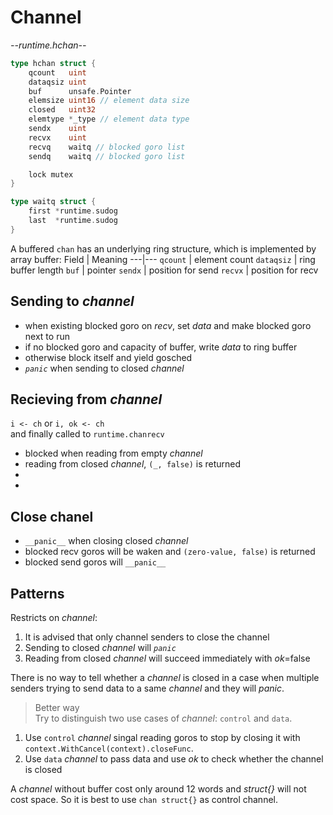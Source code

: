 # Channel

_--runtime.hchan--_
```go
type hchan struct {
    qcount   uint
	dataqsiz uint
	buf      unsafe.Pointer
	elemsize uint16 // element data size
	closed   uint32
	elemtype *_type // element data type
	sendx    uint  
	recvx    uint
	recvq    waitq // blocked goro list
	sendq    waitq // blocked goro list

	lock mutex
}

type waitq struct {
    first *runtime.sudog
    last  *runtime.sudog
}
```
A buffered `chan` has an underlying ring structure, which is implemented by array buffer:
Field | Meaning
---|---
`qcount` | element count
`dataqsiz` | ring buffer length
`buf` | pointer
`sendx` | position for send 
`recvx` | position for recv

## Sending to _channel_
* when existing blocked goro on _recv_, set _data_ and make blocked goro next to run
* if no blocked goro and capacity of buffer, write _data_ to ring buffer
* otherwise block itself and yield gosched
* _`panic`_ when sending to closed _channel_

## Recieving from _channel_
`i <- ch` or `i, ok <- ch`  
and finally called to `runtime.chanrecv`  

* blocked when reading from empty _channel_
* reading from closed _channel_, `(_, false)` is returned
*
*

## Close __chanel__
* `__panic__` when closing closed _channel_
* blocked recv goros will be waken and `(zero-value, false)` is returned
* blocked send goros will `__panic__`

## Patterns
Restricts on _channel_:
1. It is advised that only channel senders to close the channel
1. Sending to closed _channel_ will _`panic`_
1. Reading from closed _channel_ will succeed immediately with _ok_=false

There is no way to tell whether a _channel_ is closed in a case when multiple senders trying to send data to a same _channel_ and they will _panic_.

>Better way  
Try to distinguish two use cases of _channel_: `control` and `data`.
1. Use `control` _channel_ singal reading goros to stop by closing it with `context.WithCancel(context).closeFunc`.
1. Use `data` _channel_ to pass data and use _ok_ to check whether the channel is closed

A _channel_ without buffer cost only around 12 words and _struct{}_ will not cost space. So it is best to use `chan struct{}` as control channel.
